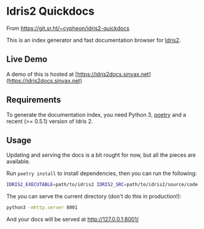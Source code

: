 # Idris2 Quickdocs

From https://git.sr.ht/~cypheon/idris2-quickdocs

This is an index generator and fast documentation browser for
[Idris2](https://github.com/idris-lang/Idris2).

## Live Demo

A demo of this is hosted at [https://idris2docs.sinyax.net](https://idris2docs.sinyax.net)

## Requirements

To generate the documentation index, you need Python 3,
[poetry](https://python-poetry.org/) and a recent (>= 0.5.1) version of Idris 2.

## Usage

Updating and serving the docs is a bit rought for now, but all the pieces are
available.

Run `poetry install` to install dependencies, then you can run the following:

```sh
IDRIS2_EXECUTABLE=path/to/idris2 IDRIS2_SRC=path/to/idris2/source/code ./rebuild_all.sh
```

The you can serve the current directory (don't do this in production!):

```sh
python3 -mhttp.server 8001
```

And your docs will be served at http://127.0.0.1:8001/
